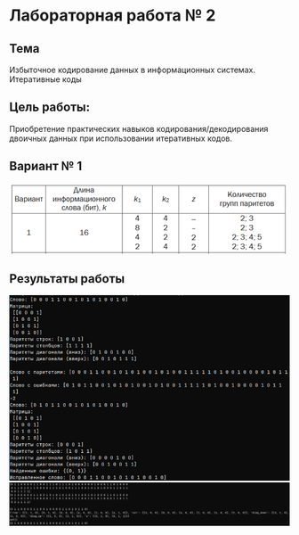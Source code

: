 # Лабораторная работа № 2

## Тема

Избыточное кодирование данных в информационных системах. Итеративные коды

## Цель работы:

Приобретение практических навыков кодирования/декодирования двоичных данных при использовании итеративных кодов.

## Вариант № 1

![image](../../images/lab2_var.png)

## Результаты работы

![image](../../images/lab2_ans.png)
![image](../../images/lab2_ans2.png)
